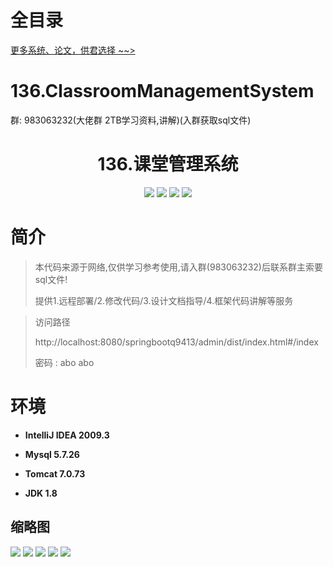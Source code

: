 # 全目录

[更多系统、论文，供君选择 ~~>](https://www.yuque.com/wisebit/blog)
# 136.ClassroomManagementSystem

<p>群: 983063232(大佬群 2TB学习资料,讲解)(入群获取sql文件)</p>

<p><h1 align="center">136.课堂管理系统</h1></p>


<p align="center">
	<img src="https://img.shields.io/badge/jdk-1.8-orange.svg"/>
    <img src="https://img.shields.io/badge/springBoot-5.x-lightgrey.svg"/>
    <img src="https://img.shields.io/badge/vue-3.x-blue.svg"/>
    <img src="https://img.shields.io/badge/mysql-5.x-yellow.svg"/>
</p>

# 简介


> 本代码来源于网络,仅供学习参考使用,请入群(983063232)后联系群主索要sql文件!
>
> 提供1.远程部署/2.修改代码/3.设计文档指导/4.框架代码讲解等服务

>访问路径
>
> http://localhost:8080/springbootq9413/admin/dist/index.html#/index
>
> 密码 : abo abo


# 环境

- <b>IntelliJ IDEA 2009.3</b>

- <b>Mysql 5.7.26</b>

- <b>Tomcat 7.0.73</b>

- <b>JDK 1.8</b>




## 缩略图

![](https://bitwise.oss-cn-heyuan.aliyuncs.com/2024/9/10/072eaea2-6068-49bc-b68c-95e70e3baff6.png)
![](https://bitwise.oss-cn-heyuan.aliyuncs.com/2024/9/10/a8c042dc-b5c0-45c4-8fec-8d898b3b6925.png)
![](https://bitwise.oss-cn-heyuan.aliyuncs.com/2024/9/10/d494abc9-4200-4ec2-b3f0-999b6047c706.png)
![](https://bitwise.oss-cn-heyuan.aliyuncs.com/2024/9/10/32ff9c88-e73d-48ba-a6b5-329b1c21260d.png)
![](https://bitwise.oss-cn-heyuan.aliyuncs.com/2024/9/10/59507c79-2b84-4647-aadb-beb843b30d87.png)



